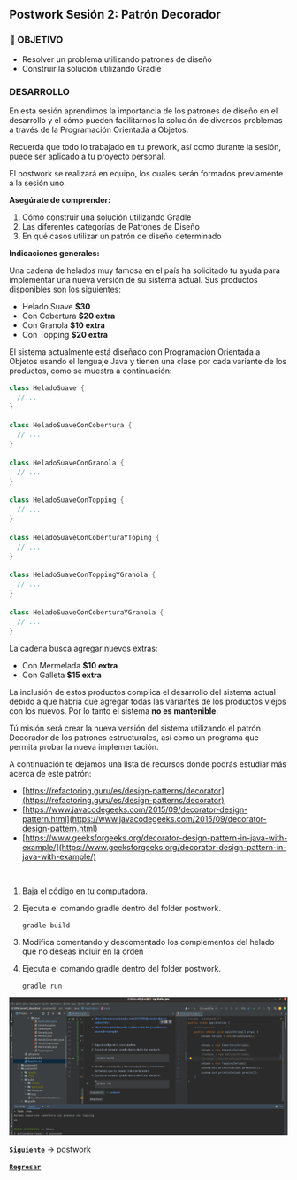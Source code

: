 ## Postwork Sesión 2: Patrón Decorador

### 🎯 OBJETIVO

- Resolver un problema utilizando patrones de diseño
- Construir la solución utilizando Gradle

### DESARROLLO

En esta sesión aprendimos la importancia de los patrones de diseño en el desarrollo y el cómo pueden facilitarnos la solución de diversos problemas a través de la Programación Orientada a Objetos. 

Recuerda que todo lo trabajado en tu prework, así como durante la sesión, puede ser aplicado a tu proyecto personal. 

El postwork se realizará en equipo, los cuales serán formados previamente a la sesión uno.

**Asegúrate de comprender:**
1. Cómo construir una solución utilizando Gradle
2. Las diferentes categorías de Patrones de Diseño
3. En qué casos utilizar un patrón de diseño determinado


**Indicaciones generales:**

Una cadena de helados muy famosa en el país ha solicitado tu ayuda para implementar una nueva versión de su sistema actual. Sus productos disponibles son los siguientes:


- Helado Suave	**$30**
- Con Cobertura	**$20 extra**
- Con Granola 	**$10 extra**
- Con Topping	**$20 extra**

El sistema actualmente está diseñado con Programación Orientada a Objetos usando el lenguaje Java y tienen una clase por cada variante de los productos, como se muestra a continuación:

```java
class HeladoSuave {
  //...
}

class HeladoSuaveConCobertura {
  // ...
}

class HeladoSuaveConGranola {
  // ...
}

class HeladoSuaveConTopping {
  // ...
}

class HeladoSuaveConCoberturaYToping {
  // ...
}

class HeladoSuaveConToppingYGranola {
  // ...
}

class HeladoSuaveConCoberturaYGranola {
  // ...
}
```

La cadena busca agregar nuevos extras:

- Con Mermelada	**$10 extra**
- Con Galleta		**$15 extra**
 
La inclusión de estos productos complica el desarrollo del sistema actual debido a que habría que agregar todas las variantes de los productos viejos con los nuevos. Por lo tanto el sistema **no es mantenible**.

Tú misión será crear la nueva versión del sistema utilizando el patrón Decorador de los patrones estructurales, así como un programa que permita probar la nueva implementación.

A continuación te dejamos una lista de recursos donde podrás estudiar más acerca de este patrón:
- [https://refactoring.guru/es/design-patterns/decorator](https://refactoring.guru/es/design-patterns/decorator)
- [https://www.javacodegeeks.com/2015/09/decorator-design-pattern.html](https://www.javacodegeeks.com/2015/09/decorator-design-pattern.html)
- [https://www.geeksforgeeks.org/decorator-design-pattern-in-java-with-example/](https://www.geeksforgeeks.org/decorator-design-pattern-in-java-with-example/)

<br>

1. Baja el código en tu computadora.

2. Ejecuta el comando gradle dentro del folder postwork.
   ``` 
   gradle build
   ```

3. Modifica comentando y descomentado los complementos
del helado que no deseas incluir en la orden

4. Ejecuta el comando gradle dentro del folder postwork.
   ``` 
   gradle run
   ```
![Ejecutando postwork2](images/postwork2Solved.png)
   

[**`Siguiente`** -> postwork](../postwork3/)

[**`Regresar`**](../)
